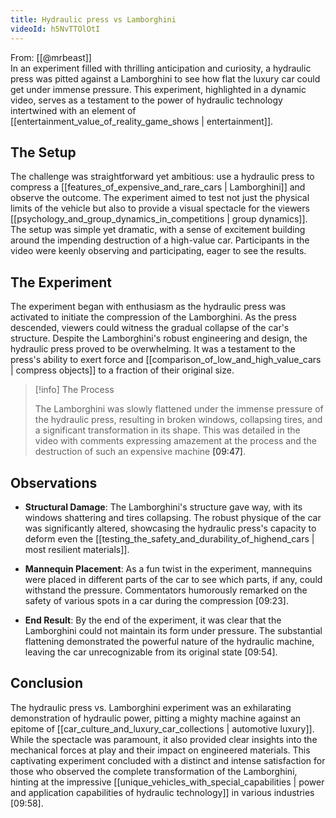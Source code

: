 ```yaml
---
title: Hydraulic press vs Lamborghini
videoId: h5NvTTOlOtI
---
```


From: [[@mrbeast]] <br/> 
In an experiment filled with thrilling anticipation and curiosity, a hydraulic press was pitted against a Lamborghini to see how flat the luxury car could get under immense pressure. This experiment, highlighted in a dynamic video, serves as a testament to the power of hydraulic technology intertwined with an element of [[entertainment_value_of_reality_game_shows | entertainment]].

## The Setup

The challenge was straightforward yet ambitious: use a hydraulic press to compress a [[features_of_expensive_and_rare_cars | Lamborghini]] and observe the outcome. The experiment aimed to test not just the physical limits of the vehicle but also to provide a visual spectacle for the viewers [[psychology_and_group_dynamics_in_competitions | group dynamics]]. The setup was simple yet dramatic, with a sense of excitement building around the impending destruction of a high-value car. Participants in the video were keenly observing and participating, eager to see the results.

## The Experiment

The experiment began with enthusiasm as the hydraulic press was activated to initiate the compression of the Lamborghini. As the press descended, viewers could witness the gradual collapse of the car's structure. Despite the Lamborghini's robust engineering and design, the hydraulic press proved to be overwhelming. It was a testament to the press's ability to exert force and [[comparison_of_low_and_high_value_cars | compress objects]] to a fraction of their original size.

> [!info] The Process
> 
> The Lamborghini was slowly flattened under the immense pressure of the hydraulic press, resulting in broken windows, collapsing tires, and a significant transformation in its shape. This was detailed in the video with comments expressing amazement at the process and the destruction of such an expensive machine <a class="yt-timestamp" data-t="09:47">[09:47]</a>.

## Observations

- **Structural Damage**: The Lamborghini's structure gave way, with its windows shattering and tires collapsing. The robust physique of the car was significantly altered, showcasing the hydraulic press's capacity to deform even the [[testing_the_safety_and_durability_of_highend_cars | most resilient materials]]. 

- **Mannequin Placement**: As a fun twist in the experiment, mannequins were placed in different parts of the car to see which parts, if any, could withstand the pressure. Commentators humorously remarked on the safety of various spots in a car during the compression <a class="yt-timestamp" data-t="09:23">[09:23]</a>.

- **End Result**: By the end of the experiment, it was clear that the Lamborghini could not maintain its form under pressure. The substantial flattening demonstrated the powerful nature of the hydraulic machine, leaving the car unrecognizable from its original state <a class="yt-timestamp" data-t="09:54">[09:54]</a>.

## Conclusion

The hydraulic press vs. Lamborghini experiment was an exhilarating demonstration of hydraulic power, pitting a mighty machine against an epitome of [[car_culture_and_luxury_car_collections | automotive luxury]]. While the spectacle was paramount, it also provided clear insights into the mechanical forces at play and their impact on engineered materials. This captivating experiment concluded with a distinct and intense satisfaction for those who observed the complete transformation of the Lamborghini, hinting at the impressive [[unique_vehicles_with_special_capabilities | power and application capabilities of hydraulic technology]] in various industries <a class="yt-timestamp" data-t="09:58">[09:58]</a>.